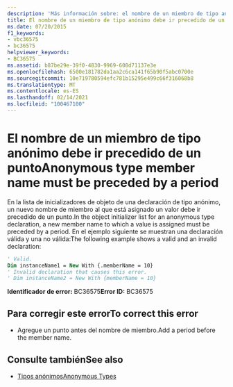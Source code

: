 ```yaml
---
description: 'Más información sobre: el nombre de un miembro de tipo anónimo debe ir precedido por un punto'
title: El nombre de un miembro de tipo anónimo debe ir precedido de un punto
ms.date: 07/20/2015
f1_keywords:
- vbc36575
- bc36575
helpviewer_keywords:
- BC36575
ms.assetid: b87be29e-39f0-4830-9969-608d71137e3e
ms.openlocfilehash: 6500e181782da1aa2c6ca141f65b90f5abc0700e
ms.sourcegitcommit: 10e719780594efc781b15295e499c66f316068b8
ms.translationtype: MT
ms.contentlocale: es-ES
ms.lasthandoff: 02/14/2021
ms.locfileid: "100467100"
---
```

# <a name="anonymous-type-member-name-must-be-preceded-by-a-period"></a><span data-ttu-id="244c0-103">El nombre de un miembro de tipo anónimo debe ir precedido de un punto</span><span class="sxs-lookup"><span data-stu-id="244c0-103">Anonymous type member name must be preceded by a period</span></span>

<span data-ttu-id="244c0-104">En la lista de inicializadores de objeto de una declaración de tipo anónimo, un nuevo nombre de miembro al que está asignado un valor debe ir precedido de un punto.</span><span class="sxs-lookup"><span data-stu-id="244c0-104">In the object initializer list for an anonymous type declaration, a new member name to which a value is assigned must be preceded by a period.</span></span> <span data-ttu-id="244c0-105">En el ejemplo siguiente se muestran una declaración válida y una no válida:</span><span class="sxs-lookup"><span data-stu-id="244c0-105">The following example shows a valid and an invalid declaration:</span></span>  
  
```vb  
' Valid.  
Dim instanceName1 = New With {.memberName = 10}  
' Invalid declaration that causes this error.  
' Dim instanceName2 = New With {memberName = 10}  
```  
  
 <span data-ttu-id="244c0-106">**Identificador de error:** BC36575</span><span class="sxs-lookup"><span data-stu-id="244c0-106">**Error ID:** BC36575</span></span>  
  
## <a name="to-correct-this-error"></a><span data-ttu-id="244c0-107">Para corregir este error</span><span class="sxs-lookup"><span data-stu-id="244c0-107">To correct this error</span></span>  
  
- <span data-ttu-id="244c0-108">Agregue un punto antes del nombre de miembro.</span><span class="sxs-lookup"><span data-stu-id="244c0-108">Add a period before the member name.</span></span>  
  
## <a name="see-also"></a><span data-ttu-id="244c0-109">Consulte también</span><span class="sxs-lookup"><span data-stu-id="244c0-109">See also</span></span>

- [<span data-ttu-id="244c0-110">Tipos anónimos</span><span class="sxs-lookup"><span data-stu-id="244c0-110">Anonymous Types</span></span>](../programming-guide/language-features/objects-and-classes/anonymous-types.md)
